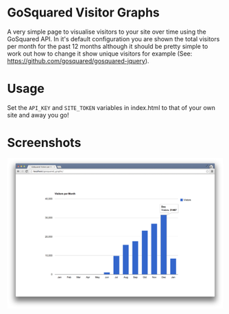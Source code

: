 GoSquared Visitor Graphs
=======================

A very simple page to visualise visitors to your site over time using the GoSquared API. In it's default configuration you are shown the total visitors per month for the past 12 months although it should be pretty simple to work out how to change it show unique visitors for example (See: https://github.com/gosquared/gosquared-jquery).

Usage
=====

Set the ````API_KEY```` and ````SITE_TOKEN```` variables in index.html to that of your own site and away you go!

Screenshots
===========

![](https://github.com/jamesrwhite/GoSquared-Visitor-Graphs/blob/master/screenshot.png?raw=true)
